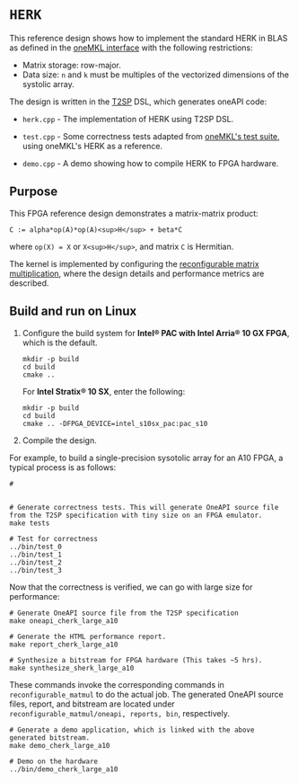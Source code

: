 # `HERK`

This reference design shows how to implement the standard HERK in BLAS as defined in the [oneMKL interface](https://oneapi-src.github.io/oneMKL/domains/blas/blas.html) with the following restrictions:
* Matrix storage: row-major.
* Data size: `n` and `k` must be multiples of the vectorized dimensions of the systolic array.

The design is written in the [T2SP](https://github.com/IntelLabs/t2sp) DSL, which generates oneAPI code:

* `herk.cpp` - The implementation of HERK using T2SP DSL.

* `test.cpp` - Some correctness tests adapted from [oneMKL's test suite](https://github.com/oneapi-src/oneMKL/blob/develop/tests/unit_tests/blas/level3/herk_usm.cpp), using oneMKL's HERK as a reference.

* `demo.cpp` - A demo showing how to compile HERK to FPGA hardware.

## Purpose

This FPGA reference design demonstrates a matrix-matrix product:

```
C := alpha*op(A)*op(A)<sup>H</sup> + beta*C
```

where `op(X) = X` or `X<sup>H</sup>`, and matrix `C` is Hermitian.

The kernel is implemented by configuring the [reconfigurable matrix multiplication](../recnfigurable_matmul/README.md), where the design details and performance metrics are described.

## Build and run on Linux

1. Configure the build system for **Intel® PAC with Intel Arria® 10 GX FPGA**, which is the default.

   ```shell
   mkdir -p build
   cd build
   cmake ..
   ```

   For **Intel Stratix® 10 SX**, enter the following:

   ```shell
   mkdir -p build
   cd build
   cmake .. -DFPGA_DEVICE=intel_s10sx_pac:pac_s10
   ```

2. Compile the design.

For example, to build a single-precision sysotolic array for an A10 FPGA, a typical process is as follows:
   ```shell
   #


   # Generate correctness tests. This will generate OneAPI source file from the T2SP specification with tiny size on an FPGA emulator.
   make tests

   # Test for correctness
   ../bin/test_0
   ../bin/test_1
   ../bin/test_2
   ../bin/test_3
   ```

Now that the correctness is verified, we can go with large size for performance:
   ```shell
   # Generate OneAPI source file from the T2SP specification
   make oneapi_cherk_large_a10

   # Generate the HTML performance report.
   make report_cherk_large_a10

   # Synthesize a bitstream for FPGA hardware (This takes ~5 hrs).
   make synthesize_sherk_large_a10
   ```
   These commands invoke the corresponding commands in `reconfigurable_matmul` to do the actual job. The generated OneAPI source files, report, and bitstream are located under `reconfigurable_matmul/oneapi, reports, bin`, respectively.

   ```shell
   # Generate a demo application, which is linked with the above generated bitstream.
   make demo_cherk_large_a10

   # Demo on the hardware
   ../bin/demo_cherk_large_a10
   ```